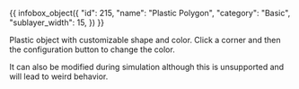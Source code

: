 {{ infobox_object({
	"id": 215,
	"name": "Plastic Polygon",
	"category": "Basic",
	"sublayer_width": 15,
}) }}

Plastic object with customizable shape and color. Click a corner and then the configuration button to change the color.

It can also be modified during simulation although this is unsupported and will lead to weird behavior.